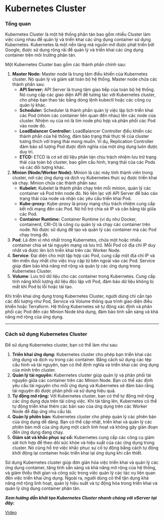 # Kubernetes Cluster

### **Tổng quan** 

Kubernetes Cluster là một hệ thống phân tán bao gồm nhiều Cluster làm việc cùng nhau để quản lý và triển khai các ứng dụng container sử dụng Kubernetes. Kubernetes là một nền tảng mã nguồn mở được phát triển bởi Google, được sử dụng rộng rãi để quản lý và triển khai các ứng dụng container trên môi trường phân tán.

Một Kubernetes Cluster bao gồm các thành phần chính sau:

1. **Master Node:** Master node là trung tâm điều khiển của Kubernetes cluster. Nó quản lý và giám sát toàn bộ hệ thống. Master node chứa các thành phần sau:
   * **API Server:** API Server là trung tâm giao tiếp của toàn bộ hệ thống. Nó cung cấp các giao diện API để tương tác với Kubernetes cluster, cho phép bạn thao tác bằng dòng lệnh kubectl hoặc các công cụ quản lý khác.
   * **Scheduler:** Scheduler là thành phần quản lý việc lập lịch triển khai các Pod (nhóm các container liên quan đến nhau) lên các node của cluster. Nhiệm vụ của nó là tìm node phù hợp và phân phối các Pod vào node đó.
   * **LoadBalancer Controller:** LoadBalancer Controller điều khiển các thành phần của hệ thống, đảm bảo trạng thái thực tế của cluster tương thích với trạng thái mong muốn. Ví dụ, Replication Controller đảm bảo số lượng Pod được định nghĩa của một ứng dụng luôn được duy trì.
   * **ETCD:** ETCD là cơ sở dữ liệu phân tán chịu trách nhiệm lưu trữ trạng thái của toàn bộ cluster, bao gồm cấu hình, trạng thái của các Pods và các đối tượng khác.
2. **Minion (Node/Worker Node):** Minion là các máy tính thành viên trong cluster, nơi các ứng dụng và dịch vụ Kubernetes thực sự được triển khai và chạy. Minion chứa các thành phần sau:
   * **Kubelet:** Kubelet là thành phần chạy trên mỗi minion, quản lý các container và Pod trên node đó. Nó liên lạc với API Server để báo cáo trạng thái của node và nhận các yêu cầu triển khai Pod.
   * **Kube-proxy:** Kube-proxy là proxy mạng chịu trách nhiệm cung cấp kết nối mạng đến các Pod. Nó hỗ trợ chia sẻ IP và cân bằng tải giữa các Pod.
   * **Container Runtime:** Container Runtime (ví dụ như Docker, containerd, CRI-O) là công cụ quản lý và chạy các container trên node. Nó được sử dụng để tạo và quản lý các container mà các Pod chạy trong đó.
3. **Pod**: Là đơn vị nhỏ nhất trong Kubernetes, chứa một hoặc nhiều container chia sẻ tài nguyên mạng và lưu trữ. Mỗi Pod có địa chỉ IP duy nhất và được lên lịch triển khai trên các Worker Node.
4. **Service**: Đại diện cho một tập hợp các Pod, cung cấp một địa chỉ IP và tên miền duy nhất cho việc truy cập từ bên ngoài vào các Pod. Service giúp đảm bảo khả năng mở rộng và quản lý các ứng dụng trong Kubernetes Cluster.
5. **Volume**: Lưu trữ dữ liệu cho các container trong Kubernetes. Cung cấp tính năng khối lượng dữ liệu độc lập với Pod, đảm bảo dữ liệu không bị mất khi Pod bị lỗi hoặc tái tạo.

Khi triển khai ứng dụng trong Kubernetes Cluster, người dùng chỉ cần tạo các đối tượng như Pod, Service và Volume thông qua trình giao diện điều khiển hoặc Terraform. Hệ thống Kubernetes sẽ tự động xác định và phân phối các Pod đến các Minion Node khả dụng, đảm bảo tính sẵn sàng và khả năng mở rộng của ứng dụng.

***

### **Cách sử dụng Kubernetes Cluster** 

Để sử dụng Kubernetes cluster, bạn có thể làm như sau:

1. **Triển khai ứng dụng:** Kubernetes cluster cho phép bạn triển khai các ứng dụng và dịch vụ trong các container. Bằng cách sử dụng các tệp cấu hình và tài nguyên, bạn có thể định nghĩa và triển khai các ứng dụng của mình trên cluster.
2. **Quản lý tài nguyên:** Kubernetes cluster giúp quản lý và phân phối tài nguyên giữa các container trên các Minion Node. Bạn có thể xác định yêu cầu tài nguyên cho mỗi ứng dụng và Kubernetes sẽ đảm bảo rằng tài nguyên đó được phân phối và sử dụng hiệu quả.
3. **Tự động mở rộng:** Với Kubernetes cluster, bạn có thể tự động mở rộng các ứng dụng dựa trên tải công việc. Khi tải tăng lên, Kubernetes có thể tự động triển khai thêm các bản sao của ứng dụng trên các Worker Node để đáp ứng nhu cầu tải.
4. **Quản lý phiên bản:** Kubernetes cluster cho phép quản lý các phiên bản của ứng dụng dễ dàng. Bạn có thể cập nhật, triển khai và quản lý các phiên bản mới của ứng dụng một cách linh hoạt và không gây gián đoạn đến ứng dụng đang chạy.
5. **Giám sát và khắc phục sự cố:** Kubernetes cung cấp các công cụ giám sát tích hợp để theo dõi sức khỏe và hiệu suất của các ứng dụng trong cluster. Nó cũng hỗ trợ việc khắc phục sự cố tự động bằng cách tự động khởi động lại container hoặc triển khai lại ứng dụng khi cần thiết.

Sử dụng Kubernetes cluster giúp đơn giản hóa việc triển khai và quản lý các ứng dụng container, tăng tính sẵn sàng và khả năng mở rộng của hệ thống, và giảm thiểu thời gian và công sức trong việc quản lý các tác vụ liên quan đến việc triển khai ứng dụng. Ngoài ra, người dùng có thể tận dụng khả năng mở rộng linh hoạt, quản lý hiệu suất và tự động hóa trong triển khai và quản lý ứng dụng container phân tán.

_**Xem hướng dẫn khởi tạo Kubernetes Cluster nhanh chóng với vServer tại đây:**_

[Video](https://youtu.be/pbd25lc1H00)
